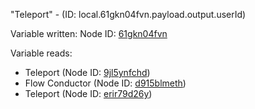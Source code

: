 "Teleport" - (ID: local.61gkn04fvn.payload.output.userId)

Variable written:
Node ID: [61gkn04fvn](../nodes/61gkn04fvn.md)

Variable reads:
* Teleport (Node ID: [9jl5ynfchd](../nodes/9jl5ynfchd.md))
* Flow Conductor (Node ID: [d915blmeth](../nodes/d915blmeth.md))
* Teleport (Node ID: [erir79d26y](../nodes/erir79d26y.md))
